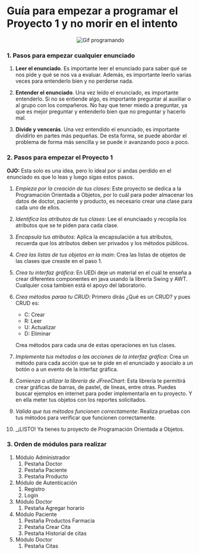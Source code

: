# Guía para empezar a programar el Proyecto 1 y no morir en el intento

<p align="center">
  <img src="https://media2.giphy.com/media/bGgsc5mWoryfgKBx1u/200w.gif?cid=6c09b952jccknt8axz47rk5ssscjx9b9quttr2ifzh3qcz9y&ep=v1_gifs_search&rid=200w.gif&ct=g" alt="Gif programando">
</p>

### 1. Pasos para empezar cualquier enunciado

1. **Leer el enunciado**. Es importante leer el enunciado para saber qué se nos pide y qué se nos va a evaluar. Además, es importante leerlo varias veces para entenderlo bien y no perderse nada.

2. **Entender el enunciado**. Una vez leído el enunciado, es importante entenderlo. Si no se entiende algo, es importante preguntar al auxiliar o al grupo con los compañeros. No hay que tener miedo a preguntar, ya que es mejor preguntar y entenderlo bien que no preguntar y hacerlo mal.

3. **Divide y vencerás**. Una vez entendido el enunciado, es importante dividirlo en partes más pequeñas. De esta forma, se puede abordar el problema de forma más sencilla y se puede ir avanzando poco a poco.

### 2. Pasos para empezar el Proyecto 1

**OJO:** Esta solo es una idea, pero lo ideal por si andas perdido en el enunciado es que lo leas y luego sigas estos pasos.

1. _Empieza por la creación de tus clases_: Este proyecto se dedica a la Programación Orientada a Objetos, por lo cuál para poder almacenar los datos de doctor, paciente y producto, es necesario crear una clase para cada uno de ellos.

2. _Identifica los atributos de tus clases_: Lee el enunciaado y recopila los atributos que se te piden para cada clase.

3. _Encapsula tus atributos_: Aplica la encapsulación a tus atributos, recuerda que los atributos deben ser privados y los métodos públicos.

4. _Crea las listas de tus objetos en la main_: Crea las listas de objetos de las clases que creaste en el paso 1.

5. _Crea tu interfaz gráfica_: En UEDi deje un material en el cuál te enseña a crear diferentes componentes en java usando la librería Swing y AWT. Cualquier cosa tambien está el apoyo del laboratorio.

6. _Crea métodos paraa tu CRUD_: Primero dirás ¿Qué es un CRUD? y pues CRUD es:
    - C: Crear
    - R: Leer
    - U: Actualizar
    - D: Eliminar

    Crea métodos para cada una de estas operaciones en tus clases.

7. _Implementa tus métodos a las acciones de la interfaz gráfica_: Crea un método para cada acción que se te pide en el enunciado y asocialo a un botón o a un evento de la interfaz gráfica.

8. _Comienza a utilizar la librería de JFreeChart_: Esta librería te permitirá crear gráficas de barras, de pastel, de líneas, entre otras. Puedes buscar ejemplos en internet para poder implementarla en tu proyecto. Y en ella meter tus objetos con los reportes solicitados.

9. _Valida que tus métodos funcionen correctamente_: Realiza pruebas con tus métodos para verificar que funcionen correctamente.

10. _¡LISTO! Ya tienes tu proyecto de Programación Orientada a Objetos.


### 3. Orden de módulos para realizar

1. Módulo Administrador
    1. Pestaña Doctor
    2. Pestaña Paciente
    3. Pestaña Producto
2. Módulo de Autenticación
    1. Registro
    2. Login
4. Módulo Doctor
    1. Pestaña Agregar horario
5. Módulo Paciente
    1. Pestaña Productos Farmacia
    2. Pestaña Crear Cita
    3. Pestaña Historial de citas
6. Módulo Doctor
    1. Pestaña Citas
